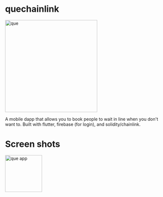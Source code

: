 # quechainlink
<img src="https://user-images.githubusercontent.com/41366455/169011111-f72f8372-cfa0-46ca-bba1-fd12775cd223.png" alt="que" width="300"/>

A mobile dapp that allows you to book people to wait in line when you don't want to. Built with flutter, firebase (for login), and solidity/chainlink.

# Screen shots
<img src="https://user-images.githubusercontent.com/41366455/169011506-a309e468-405b-48b6-b373-215e079b974e.png" alt="que app" width="120"/>
